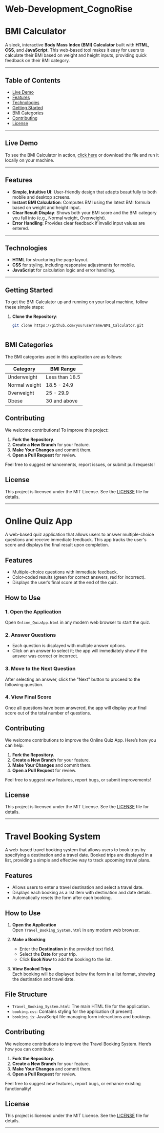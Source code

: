 # Web-Development_CognoRise

# BMI Calculator

A sleek, interactive **Body Mass Index (BMI) Calculator** built with **HTML**, **CSS**, and **JavaScript**. This web-based tool makes it easy for users to calculate their BMI based on weight and height inputs, providing quick feedback on their BMI category.

---

## Table of Contents

- [Live Demo](#live-demo)
- [Features](#features)
- [Technologies](#technologies)
- [Getting Started](#getting-started)
- [BMI Categories](#bmi-categories)
- [Contributing](#contributing)
- [License](#license)

---

## Live Demo

To see the BMI Calculator in action, [click here](https://yourusername.github.io/BMI_Calculator/) or download the file and run it locally on your machine.

---

## Features

- **Simple, Intuitive UI**: User-friendly design that adapts beautifully to both mobile and desktop screens.
- **Instant BMI Calculation**: Computes BMI using the latest BMI formula based on weight and height input.
- **Clear Result Display**: Shows both your BMI score and the BMI category you fall into (e.g., Normal weight, Overweight).
- **Error Handling**: Provides clear feedback if invalid input values are entered.

---

## Technologies

- **HTML** for structuring the page layout.
- **CSS** for styling, including responsive adjustments for mobile.
- **JavaScript** for calculation logic and error handling.

---

## Getting Started

To get the BMI Calculator up and running on your local machine, follow these simple steps:

1. **Clone the Repository**:
   ```bash
   git clone https://github.com/yourusername/BMI_Calculator.git



## BMI Categories

The BMI categories used in this application are as follows:

| Category       | BMI Range            |
|----------------|----------------------|
| Underweight    | Less than 18.5       |
| Normal weight  | 18.5 - 24.9          |
| Overweight     | 25 - 29.9            |
| Obese          | 30 and above         |

## Contributing

We welcome contributions! To improve this project:

1. **Fork the Repository**.
2. **Create a New Branch** for your feature.
3. **Make Your Changes** and commit them.
4. **Open a Pull Request** for review.

Feel free to suggest enhancements, report issues, or submit pull requests!


## License

This project is licensed under the MIT License. See the [LICENSE](LICENSE) file for details.

---

# Online Quiz App

A web-based quiz application that allows users to answer multiple-choice questions and receive immediate feedback. This app tracks the user's score and displays the final result upon completion.

## Features

- Multiple-choice questions with immediate feedback.
- Color-coded results (green for correct answers, red for incorrect).
- Displays the user’s final score at the end of the quiz.

## How to Use

### 1. Open the Application
Open `Online_QuizApp.html` in any modern web browser to start the quiz.

### 2. Answer Questions
- Each question is displayed with multiple answer options.
- Click on an answer to select it; the app will immediately show if the answer was correct or incorrect.

### 3. Move to the Next Question
After selecting an answer, click the "Next" button to proceed to the following question.

### 4. View Final Score
Once all questions have been answered, the app will display your final score out of the total number of questions.

## Contributing

We welcome contributions to improve the Online Quiz App. Here’s how you can help:

1. **Fork the Repository.**
2. **Create a New Branch** for your feature.
3. **Make Your Changes** and commit them.
4. **Open a Pull Request** for review.

Feel free to suggest new features, report bugs, or submit improvements!


## License

This project is licensed under the MIT License. See the [LICENSE](LICENSE) file for details.

---

# Travel Booking System

A web-based travel booking system that allows users to book trips by specifying a destination and a travel date. Booked trips are displayed in a list, providing a simple and effective way to track upcoming travel plans.

## Features

- Allows users to enter a travel destination and select a travel date.
- Displays each booking as a list item with destination and date details.
- Automatically resets the form after each booking.

## How to Use

1. **Open the Application**  
   Open `Travel_Booking_System.html` in any modern web browser.

2. **Make a Booking**  
   - Enter the **Destination** in the provided text field.
   - Select the **Date** for your trip.
   - Click **Book Now** to add the booking to the list.

3. **View Booked Trips**  
   Each booking will be displayed below the form in a list format, showing the destination and travel date.

## File Structure

- `Travel_Booking_System.html`: The main HTML file for the application.
- `booking.css`: Contains styling for the application (if present).
- `booking.js`: JavaScript file managing form interactions and bookings.

## Contributing

We welcome contributions to improve the Travel Booking System. Here’s how you can contribute:

1. **Fork the Repository.**
2. **Create a New Branch** for your feature.
3. **Make Your Changes** and commit them.
4. **Open a Pull Request** for review.

Feel free to suggest new features, report bugs, or enhance existing functionality!


## License

This project is licensed under the MIT License. See the [LICENSE](LICENSE) file for details.

---

